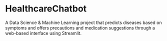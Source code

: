 # HealthcareChatbot
A Data Science &amp; Machine Learning project that predicts diseases based on symptoms and offers precautions and medication suggestions through a web-based interface using Streamlit.
